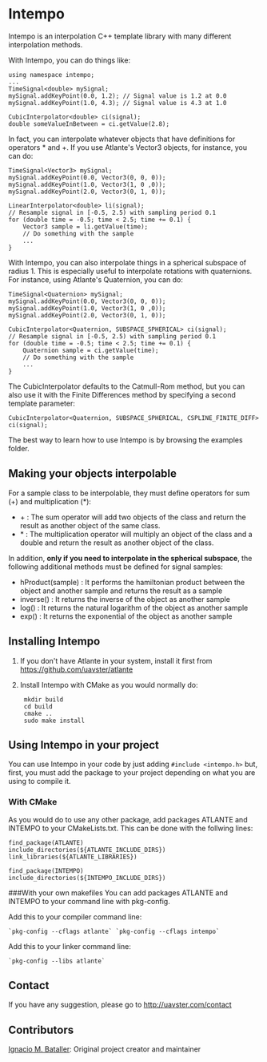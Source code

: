 Intempo
=======
Intempo is an interpolation C++ template library with many different interpolation methods.

With Intempo, you can do things like:

    using namespace intempo;
    ...
    TimeSignal<double> mySignal;
    mySignal.addKeyPoint(0.0, 1.2);	// Signal value is 1.2 at 0.0
    mySignal.addKeyPoint(1.0, 4.3); // Signal value is 4.3 at 1.0
    
    CubicInterpolator<double> ci(signal);
    double someValueInBetween = ci.getValue(2.8);

In fact, you can interpolate whatever objects that have definitions for operators * and +. If you use Atlante's Vector3 objects, for instance, you can do:

    TimeSignal<Vector3> mySignal;
    mySignal.addKeyPoint(0.0, Vector3(0, 0, 0));
    mySignal.addKeyPoint(1.0, Vector3(1, 0 ,0));
    mySignal.addKeyPoint(2.0, Vector3(0, 1, 0));
    
    LinearInterpolator<double> li(signal);
    // Resample signal in [-0.5, 2.5) with sampling period 0.1
    for (double time = -0.5; time < 2.5; time += 0.1) {
        Vector3 sample = li.getValue(time);
        // Do something with the sample
        ...
    }

With Intempo, you can also interpolate things in a spherical subspace of radius 1. This is especially useful to interpolate rotations with quaternions. For instance, using Atlante's Quaternion, you can do:

    TimeSignal<Quaternion> mySignal;
    mySignal.addKeyPoint(0.0, Vector3(0, 0, 0));
    mySignal.addKeyPoint(1.0, Vector3(1, 0 ,0));
    mySignal.addKeyPoint(2.0, Vector3(0, 1, 0));
    
    CubicInterpolator<Quaternion, SUBSPACE_SPHERICAL> ci(signal);
    // Resample signal in [-0.5, 2.5) with sampling period 0.1
    for (double time = -0.5; time < 2.5; time += 0.1) {
        Quaternion sample = ci.getValue(time);
        // Do something with the sample
        ...
    }

The CubicInterpolator defaults to the Catmull-Rom method, but you can also use it with the Finite Differences method by specifying a second template parameter:

    CubicInterpolator<Quaternion, SUBSPACE_SPHERICAL, CSPLINE_FINITE_DIFF> ci(signal);

The best way to learn how to use Intempo is by browsing the examples folder.

Making your objects interpolable
--------------------------------
For a sample class to be interpolable, they must define operators for sum (+) and multiplication (*):

- \+ : The sum operator will add two objects of the class and return the result as another object of the same class.
- \* : The multiplication operator will multiply an object of the class and a double and return the result as another object of the class.

In addition, **only if you need to interpolate in the spherical subspace**, the following additional methods must be defined for signal samples:

- hProduct(sample) : It performs the hamiltonian product between the object and another sample and returns the result as a sample
- inverse() : It returns the inverse of the object as another sample
- log() : It returns the natural logarithm of the object as another sample
- exp() : It returns the exponential of the object as another sample

Installing Intempo
------------------
1. If you don't have Atlante in your system, install it first from https://github.com/uavster/atlante
2. Install Intempo with CMake as you would normally do:

        mkdir build
        cd build
        cmake ..
        sudo make install

Using Intempo in your project
------------------------------
You can use Intempo in your code by just adding `#include <intempo.h>` but, first, you must add the package to your project depending on what you are using to compile it.

### With CMake
As you would do to use any other package, add packages ATLANTE and INTEMPO to your CMakeLists.txt. This can be done with the follwing lines:

    find_package(ATLANTE)
    include_directories(${ATLANTE_INCLUDE_DIRS})
    link_libraries(${ATLANTE_LIBRARIES})
    
    find_package(INTEMPO)
    include_directories(${INTEMPO_INCLUDE_DIRS})

###With your own makefiles
You can add packages ATLANTE and INTEMPO to your command line with pkg-config.

Add this to your compiler command line:

    `pkg-config --cflags atlante` `pkg-config --cflags intempo`

Add this to your linker command line:

    `pkg-config --libs atlante`

Contact
-------
If you have any suggestion, please go to http://uavster.com/contact

Contributors
------------
[Ignacio M. Bataller](https://github.com/uavster): Original project creator and maintainer
